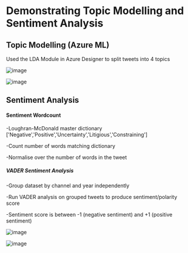 # Demonstrating Topic Modelling and Sentiment Analysis
## Topic Modelling (Azure ML)

Used the LDA Module in Azure Designer to split tweets into 4 topics 

![image](https://user-images.githubusercontent.com/65176466/233098511-f37e91ce-6d17-4cef-a42c-fa6df59ff5f5.png)




![image](https://user-images.githubusercontent.com/65176466/233098615-7b6af1f6-a347-4685-ad89-b9fa8d11f3a1.png)



## Sentiment Analysis

#### Sentiment Wordcount
-Loughran-McDonald master dictionary ['Negative','Positive','Uncertainty','Litigious','Constraining']

-Count number of words matching dictionary

-Normalise over the number of words in the tweet


##### VADER Sentiment Analysis
-Group dataset by channel and year independently

-Run VADER analysis on grouped tweets to produce sentiment/polarity score

-Sentiment score is between -1 (negative sentiment) and +1 (positive sentiment)



![image](https://user-images.githubusercontent.com/65176466/233106098-cbaf0091-3912-480a-a178-faf8e8d6387d.png)



![image](https://user-images.githubusercontent.com/65176466/233106189-5ccb545d-df5b-47ef-b0c6-2456d62f9c4a.png)



